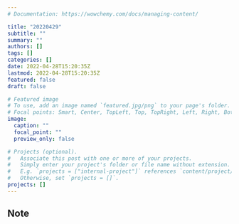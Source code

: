 ```yaml
---
# Documentation: https://wowchemy.com/docs/managing-content/

title: "20220429"
subtitle: ""
summary: ""
authors: []
tags: []
categories: []
date: 2022-04-28T15:20:35Z
lastmod: 2022-04-28T15:20:35Z
featured: false
draft: false

# Featured image
# To use, add an image named `featured.jpg/png` to your page's folder.
# Focal points: Smart, Center, TopLeft, Top, TopRight, Left, Right, BottomLeft, Bottom, BottomRight.
image:
  caption: ""
  focal_point: ""
  preview_only: false

# Projects (optional).
#   Associate this post with one or more of your projects.
#   Simply enter your project's folder or file name without extension.
#   E.g. `projects = ["internal-project"]` references `content/project/deep-learning/index.md`.
#   Otherwise, set `projects = []`.
projects: []
---
```


## Note


